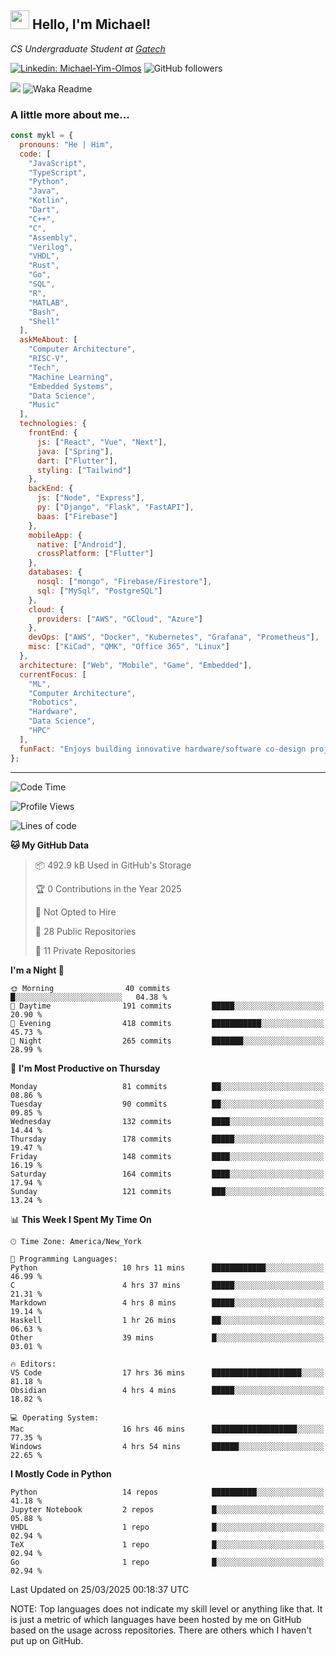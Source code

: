 <h2><img src="https://emojis.slackmojis.com/emojis/images/1531849430/4246/blob-sunglasses.gif?1531849430" width="30"/> Hello, I'm Michael!</h2>
<p><em>CS Undergraduate Student at <a href="https://www.gatech.edu/">Gatech</em></p>

[![Linkedin: Michael-Yim-Olmos](https://img.shields.io/badge/-mykl-blue?style=flat-square&logo=Linkedin&logoColor=white&link=https://www.linkedin.com/in/michael-yim-olmos/)](https://www.linkedin.com/in/michael-yim-olmos/)
![GitHub followers](https://img.shields.io/github/followers/MyKl-Y?label=Follow&style=social)
<!--[![website](https://img.shields.io/badge/Website-46a2f1.svg?&style=flat-square&logo=Google-Chrome&logoColor=white&link=https://anmolsingh.me/)](https://anmolsingh.me/)-->
![](https://visitor-badge.glitch.me/badge?page_id=anmol098.anmol098)
![Waka Readme](https://github.com/anmol098/anmol098/workflows/Waka%20Readme/badge.svg)

<!--👇 Hit in your console or terminal to connect with me.

```bash
npx anmol
```
**👆 This command line tool can be found at [npx anmol](https://github.com/anmol098/npx_card)**-->

### A little more about me...  

```javascript
const mykl = {
  pronouns: "He | Him",
  code: [
    "JavaScript",
    "TypeScript",
    "Python",
    "Java",
    "Kotlin",
    "Dart",
    "C++",
    "C",
    "Assembly",
    "Verilog",
    "VHDL",
    "Rust",
    "Go",
    "SQL",
    "R",
    "MATLAB",
    "Bash",
    "Shell"
  ],
  askMeAbout: [
    "Computer Architecture",
    "RISC-V",
    "Tech",
    "Machine Learning",
    "Embedded Systems",
    "Data Science",
    "Music"
  ],
  technologies: {
    frontEnd: {
      js: ["React", "Vue", "Next"],
      java: ["Spring"],
      dart: ["Flutter"],
      styling: ["Tailwind"]
    },
    backEnd: {
      js: ["Node", "Express"],
      py: ["Django", "Flask", "FastAPI"],
      baas: ["Firebase"]
    },
    mobileApp: {
      native: ["Android"],
      crossPlatform: ["Flutter"]
    },
    databases: {
      nosql: ["mongo", "Firebase/Firestore"],
      sql: ["MySql", "PostgreSQL"]
    },
    cloud: {
      providers: ["AWS", "GCloud", "Azure"]
    },
    devOps: ["AWS", "Docker", "Kubernetes", "Grafana", "Prometheus"],
    misc: ["KiCad", "QMK", "Office 365", "Linux"]
  },
  architecture: ["Web", "Mobile", "Game", "Embedded"],
  currentFocus: [
    "ML",
    "Computer Architecture",
    "Robotics",
    "Hardware",
    "Data Science",
    "HPC"
  ],
  funFact: "Enjoys building innovative hardware/software co-design projects and exploring robotics."
};

```

---
<!--START_SECTION:waka-->
![Code Time](http://img.shields.io/badge/Code%20Time-443%20hrs%2021%20mins-blue)

![Profile Views](http://img.shields.io/badge/Profile%20Views-3-blue)

![Lines of code](https://img.shields.io/badge/From%20Hello%20World%20I%27ve%20Written-18.8%20million%20lines%20of%20code-blue)

**🐱 My GitHub Data** 

> 📦 492.9 kB Used in GitHub's Storage 
 > 
> 🏆 0 Contributions in the Year 2025
 > 
> 🚫 Not Opted to Hire
 > 
> 📜 28 Public Repositories 
 > 
> 🔑 11 Private Repositories 
 > 
**I'm a Night 🦉** 

```text
🌞 Morning                40 commits          █░░░░░░░░░░░░░░░░░░░░░░░░   04.38 % 
🌆 Daytime                191 commits         █████░░░░░░░░░░░░░░░░░░░░   20.90 % 
🌃 Evening                418 commits         ███████████░░░░░░░░░░░░░░   45.73 % 
🌙 Night                  265 commits         ███████░░░░░░░░░░░░░░░░░░   28.99 % 
```
📅 **I'm Most Productive on Thursday** 

```text
Monday                   81 commits          ██░░░░░░░░░░░░░░░░░░░░░░░   08.86 % 
Tuesday                  90 commits          ██░░░░░░░░░░░░░░░░░░░░░░░   09.85 % 
Wednesday                132 commits         ████░░░░░░░░░░░░░░░░░░░░░   14.44 % 
Thursday                 178 commits         █████░░░░░░░░░░░░░░░░░░░░   19.47 % 
Friday                   148 commits         ████░░░░░░░░░░░░░░░░░░░░░   16.19 % 
Saturday                 164 commits         ████░░░░░░░░░░░░░░░░░░░░░   17.94 % 
Sunday                   121 commits         ███░░░░░░░░░░░░░░░░░░░░░░   13.24 % 
```


📊 **This Week I Spent My Time On** 

```text
🕑︎ Time Zone: America/New_York

💬 Programming Languages: 
Python                   10 hrs 11 mins      ████████████░░░░░░░░░░░░░   46.99 % 
C                        4 hrs 37 mins       █████░░░░░░░░░░░░░░░░░░░░   21.31 % 
Markdown                 4 hrs 8 mins        █████░░░░░░░░░░░░░░░░░░░░   19.14 % 
Haskell                  1 hr 26 mins        ██░░░░░░░░░░░░░░░░░░░░░░░   06.63 % 
Other                    39 mins             █░░░░░░░░░░░░░░░░░░░░░░░░   03.01 % 

🔥 Editors: 
VS Code                  17 hrs 36 mins      ████████████████████░░░░░   81.18 % 
Obsidian                 4 hrs 4 mins        █████░░░░░░░░░░░░░░░░░░░░   18.82 % 

💻 Operating System: 
Mac                      16 hrs 46 mins      ███████████████████░░░░░░   77.35 % 
Windows                  4 hrs 54 mins       ██████░░░░░░░░░░░░░░░░░░░   22.65 % 
```

**I Mostly Code in Python** 

```text
Python                   14 repos            ██████████░░░░░░░░░░░░░░░   41.18 % 
Jupyter Notebook         2 repos             █░░░░░░░░░░░░░░░░░░░░░░░░   05.88 % 
VHDL                     1 repo              █░░░░░░░░░░░░░░░░░░░░░░░░   02.94 % 
TeX                      1 repo              █░░░░░░░░░░░░░░░░░░░░░░░░   02.94 % 
Go                       1 repo              █░░░░░░░░░░░░░░░░░░░░░░░░   02.94 % 
```




 Last Updated on 25/03/2025 00:18:37 UTC
<!--END_SECTION:waka-->

NOTE: Top languages does not indicate my skill level or anything like that. It is just a metric of which languages have been hosted by me on GitHub based on the usage across repositories. There are others which I haven't put up on GitHub.
